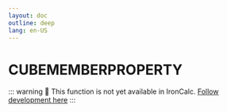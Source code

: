 ```yaml
---
layout: doc
outline: deep
lang: en-US
---
```


# CUBEMEMBERPROPERTY

::: warning
🚧 This function is not yet available in IronCalc.
[Follow development here](https://github.com/ironcalc/IronCalc/labels/Functions)
:::